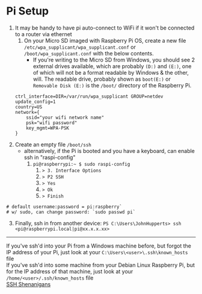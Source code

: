 # Pi Setup
1. It may be handy to have pi auto-connect to WiFi if it won't be connected to a router via ethernet
	1. On your Micro SD imaged with Raspberry Pi OS, create a new file `/etc/wpa_supplicant/wpa_supplicant.conf` or `/boot/wpa_supplicant.conf` with the below contents. 
		- If you're writing to the Micro SD from Windows, you should see 2 external drives available, which are probably `(D:)` and `(E:)`, one of which will not be a format readable by Windows & the other, will. The readable drive, probably shown as `boot(E:)` or `Removable Disk (E:)` is the `/boot/` directory of the Raspberry Pi.
	```
	ctrl_interface=DIR=/var/run/wpa_supplicant GROUP=netdev
	update_config=1
	country=US
	network={
		ssid="your wifi network name"
		psk="wifi password"
		key_mgmt=WPA-PSK
	}
	```
2. Create an empty file `/boot/ssh`
	- alternatively, if the Pi is booted and you have a keyboard, can enable ssh in "raspi-config"
		1. `pi@raspberrypi:~ $ sudo raspi-config`
			1. `> 3. Interface Options`
			2. `> P2 SSH`
			3. `> Yes`
			4. `> Ok`
			5. `> Finish`
```
# default username:password = pi:raspberry`
# w/ sudo, can change password: `sudo passwd pi`
```

3. Finally, ssh in from another device: `PS C:\Users\JohnHupperts> ssh <pi@raspberrypi.local|pi@xx.x.x.xx>`

---
If you've ssh'd into your Pi from a Windows machine before, but forgot the IP address of your Pi, just look at your `C:\Users\<user>\.ssh\known_hosts` file \
If you've ssh'd into some machine from your Debian Linux Raspberry Pi, but for the IP address of that machine, just look at your `/home/<user>/.ssh/known_hosts` file \
[SSH Shenanigans](https://blog.0xffff.info/2021/07/25/ssh-shenanigans-part-1-tips-tricks/)